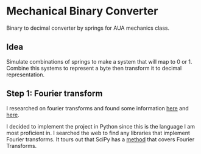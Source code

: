 # Mechanical Binary Converter
Binary to decimal converter by springs for AUA mechanics class.

## Idea
Simulate combinations of springs to make a system that will map to 0 or 1. Combine this systems to represent a byte then transform it to decimal representation.

## Step 1: Fourier transform

I researched on fourier transforms and found some information [here](https://betterexplained.com/articles/an-interactive-guide-to-the-fourier-transform/) and [here](https://blog.endaq.com/fourier-transform-basics).

I decided to implement the project in Python since this is the language I am most proficient in. I searched the web to find any libraries that implement Fourier transforms. It tours out that SciPy has a [method](https://docs.scipy.org/doc/scipy/tutorial/fft.html) that covers Fourier Transforms.
